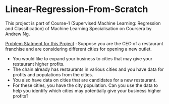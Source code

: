 # Linear-Regression-From-Scratch
This project is part of Course-1 (Supervised Machine Learning: Regression and Classification) of Machine Learning Specialisation on Coursera by Andrew Ng. 

<u>Problem Statment for this Project</u> : 
Suppose you are the CEO of a restaurant franchise and are considering different cities for opening a new outlet.
- You would like to expand your business to cities that may give your restaurant higher profits.
- The chain already has restaurants in various cities and you have data for profits and populations from the cities.
- You also have data on cities that are candidates for a new restaurant.
- For these cities, you have the city population.
Can you use the data to help you identify which cities may potentially give your business higher profits?



